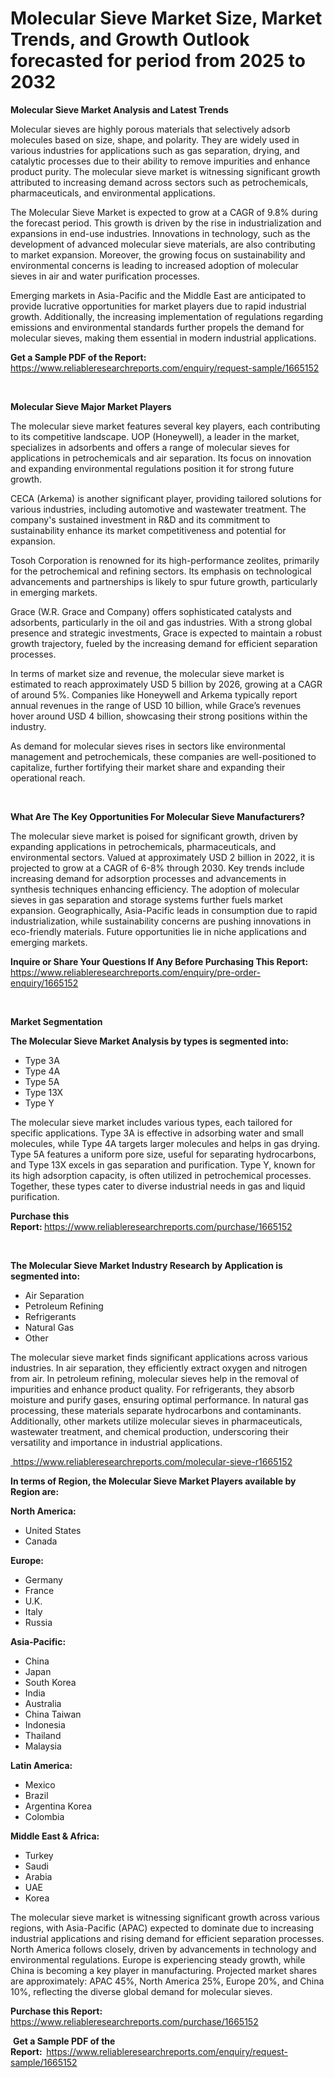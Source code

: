 <p><h1>Molecular Sieve Market Size, Market Trends, and Growth Outlook forecasted for period from 2025 to 2032</h1></p><p><strong>Molecular Sieve Market Analysis and Latest Trends</strong></p>
<p><p>Molecular sieves are highly porous materials that selectively adsorb molecules based on size, shape, and polarity. They are widely used in various industries for applications such as gas separation, drying, and catalytic processes due to their ability to remove impurities and enhance product purity. The molecular sieve market is witnessing significant growth attributed to increasing demand across sectors such as petrochemicals, pharmaceuticals, and environmental applications.</p><p>The Molecular Sieve Market is expected to grow at a CAGR of 9.8% during the forecast period. This growth is driven by the rise in industrialization and expansions in end-use industries. Innovations in technology, such as the development of advanced molecular sieve materials, are also contributing to market expansion. Moreover, the growing focus on sustainability and environmental concerns is leading to increased adoption of molecular sieves in air and water purification processes. </p><p>Emerging markets in Asia-Pacific and the Middle East are anticipated to provide lucrative opportunities for market players due to rapid industrial growth. Additionally, the increasing implementation of regulations regarding emissions and environmental standards further propels the demand for molecular sieves, making them essential in modern industrial applications.</p></p>
<p><strong>Get a Sample PDF of the Report:&nbsp;</strong> <a href="https://www.reliableresearchreports.com/enquiry/request-sample/1665152?utm_campaign=2253&utm_medium=2&utm_source=Github&utm_content=ia&utm_term=17042025&utm_id=molecular-sieve">https://www.reliableresearchreports.com/enquiry/request-sample/1665152</a></p>
<p>&nbsp;</p>
<p><strong>Molecular Sieve Major Market Players</strong></p>
<p><p>The molecular sieve market features several key players, each contributing to its competitive landscape. UOP (Honeywell), a leader in the market, specializes in adsorbents and offers a range of molecular sieves for applications in petrochemicals and air separation. Its focus on innovation and expanding environmental regulations position it for strong future growth.</p><p>CECA (Arkema) is another significant player, providing tailored solutions for various industries, including automotive and wastewater treatment. The company's sustained investment in R&D and its commitment to sustainability enhance its market competitiveness and potential for expansion.</p><p>Tosoh Corporation is renowned for its high-performance zeolites, primarily for the petrochemical and refining sectors. Its emphasis on technological advancements and partnerships is likely to spur future growth, particularly in emerging markets.</p><p>Grace (W.R. Grace and Company) offers sophisticated catalysts and adsorbents, particularly in the oil and gas industries. With a strong global presence and strategic investments, Grace is expected to maintain a robust growth trajectory, fueled by the increasing demand for efficient separation processes.</p><p>In terms of market size and revenue, the molecular sieve market is estimated to reach approximately USD 5 billion by 2026, growing at a CAGR of around 5%. Companies like Honeywell and Arkema typically report annual revenues in the range of USD 10 billion, while Grace’s revenues hover around USD 4 billion, showcasing their strong positions within the industry.</p><p>As demand for molecular sieves rises in sectors like environmental management and petrochemicals, these companies are well-positioned to capitalize, further fortifying their market share and expanding their operational reach.</p></p>
<p>&nbsp;</p>
<p><strong>What Are The Key Opportunities For Molecular Sieve Manufacturers?</strong></p>
<p><p>The molecular sieve market is poised for significant growth, driven by expanding applications in petrochemicals, pharmaceuticals, and environmental sectors. Valued at approximately USD 2 billion in 2022, it is projected to grow at a CAGR of 6-8% through 2030. Key trends include increasing demand for adsorption processes and advancements in synthesis techniques enhancing efficiency. The adoption of molecular sieves in gas separation and storage systems further fuels market expansion. Geographically, Asia-Pacific leads in consumption due to rapid industrialization, while sustainability concerns are pushing innovations in eco-friendly materials. Future opportunities lie in niche applications and emerging markets.</p></p>
<p><strong>Inquire or Share Your Questions If Any Before Purchasing This Report:</strong> <a href="https://www.reliableresearchreports.com/enquiry/pre-order-enquiry/1665152?utm_campaign=2253&utm_medium=2&utm_source=Github&utm_content=ia&utm_term=17042025&utm_id=molecular-sieve">https://www.reliableresearchreports.com/enquiry/pre-order-enquiry/1665152</a></p>
<p>&nbsp;</p>
<p><strong>Market Segmentation</strong></p>
<p><strong>The Molecular Sieve Market Analysis by types is segmented into:</strong></p>
<p><ul><li>Type 3A</li><li>Type 4A</li><li>Type 5A</li><li>Type 13X</li><li>Type Y</li></ul></p>
<p><p>The molecular sieve market includes various types, each tailored for specific applications. Type 3A is effective in adsorbing water and small molecules, while Type 4A targets larger molecules and helps in gas drying. Type 5A features a uniform pore size, useful for separating hydrocarbons, and Type 13X excels in gas separation and purification. Type Y, known for its high adsorption capacity, is often utilized in petrochemical processes. Together, these types cater to diverse industrial needs in gas and liquid purification.</p></p>
<p><strong>Purchase this Report:&nbsp;</strong><a href="https://www.reliableresearchreports.com/purchase/1665152?utm_campaign=2253&utm_medium=2&utm_source=Github&utm_content=ia&utm_term=17042025&utm_id=molecular-sieve">https://www.reliableresearchreports.com/purchase/1665152</a></p>
<p>&nbsp;</p>
<p><strong>The Molecular Sieve Market Industry Research by Application is segmented into:</strong></p>
<p><ul><li>Air Separation</li><li>Petroleum Refining</li><li>Refrigerants</li><li>Natural Gas</li><li>Other</li></ul></p>
<p><p>The molecular sieve market finds significant applications across various industries. In air separation, they efficiently extract oxygen and nitrogen from air. In petroleum refining, molecular sieves help in the removal of impurities and enhance product quality. For refrigerants, they absorb moisture and purify gases, ensuring optimal performance. In natural gas processing, these materials separate hydrocarbons and contaminants. Additionally, other markets utilize molecular sieves in pharmaceuticals, wastewater treatment, and chemical production, underscoring their versatility and importance in industrial applications.</p></p>
<p><a href="https://www.reliableresearchreports.com/molecular-sieve-r1665152?utm_campaign=2253&utm_medium=2&utm_source=Github&utm_content=ia&utm_term=17042025&utm_id=molecular-sieve">&nbsp;https://www.reliableresearchreports.com/molecular-sieve-r1665152</a></p>
<p><strong>In terms of Region, the Molecular Sieve Market Players available by Region are:</strong></p>
<p>
    <p> <strong> North America: </strong>
        <ul>
            <li>United States</li>
            <li>Canada</li>
        </ul>
        </p> 
    <p> <strong> Europe: </strong>
        <ul>
            <li>Germany</li>
            <li>France</li>
            <li>U.K.</li>
            <li>Italy</li>
            <li>Russia</li>
        </ul>
        </p> 
    <p> <strong> Asia-Pacific: </strong>
        <ul>
            <li>China</li>
            <li>Japan</li>
            <li>South Korea</li>
            <li>India</li>
            <li>Australia</li>
            <li>China Taiwan</li>
            <li>Indonesia</li>
            <li>Thailand</li>
            <li>Malaysia</li>
        </ul>
        </p> 
    <p> <strong> Latin America: </strong>
        <ul>
            <li>Mexico</li>
            <li>Brazil</li>
            <li>Argentina Korea</li>
            <li>Colombia</li>
        </ul>
        </p> 
    <p> <strong> Middle East & Africa: </strong>
        <ul>
            <li>Turkey</li>
            <li>Saudi</li>
            <li>Arabia</li>
            <li>UAE</li>
            <li>Korea</li>
        </ul>
    </p>
    </p>
<p><p>The molecular sieve market is witnessing significant growth across various regions, with Asia-Pacific (APAC) expected to dominate due to increasing industrial applications and rising demand for efficient separation processes. North America follows closely, driven by advancements in technology and environmental regulations. Europe is experiencing steady growth, while China is becoming a key player in manufacturing. Projected market shares are approximately: APAC 45%, North America 25%, Europe 20%, and China 10%, reflecting the diverse global demand for molecular sieves.</p></p>
<p><strong>Purchase this Report: </strong><a href="https://www.reliableresearchreports.com/purchase/1665152?utm_campaign=2253&utm_medium=2&utm_source=Github&utm_content=ia&utm_term=17042025&utm_id=molecular-sieve">https://www.reliableresearchreports.com/purchase/1665152</a></p>
<p>&nbsp;<strong>Get a Sample PDF of the Report:&nbsp;&nbsp;</strong><a href="https://www.reliableresearchreports.com/enquiry/request-sample/1665152?utm_campaign=2253&utm_medium=2&utm_source=Github&utm_content=ia&utm_term=17042025&utm_id=molecular-sieve">https://www.reliableresearchreports.com/enquiry/request-sample/1665152</a></p>
<p><strong></strong></p>
<p><p></p><p></p><p></p></p>